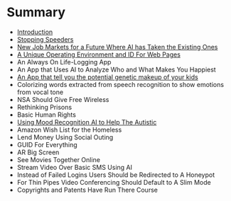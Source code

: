 # Summary

* [Introduction](README.md)
* [Stopping Speeders](chapter1.md)
* [New Job Markets for a Future Where AI has Taken the Existing Ones](new-job-markets-for-a-future-where-ai-has-taken-the-existing-ones.md)
* [A Unique Operating Environment and ID For Web Pages](a-unique-operating-environment-and-id-for-web-pages.md)
* An Always On Life-Logging App
* An App that Uses AI to Analyze Who and What Makes You Happiest
* [An App that tell you the potential genetic makeup of your kids](an-app-that-tell-you-the-potential-genetic-makeup-of-your-kids.md)
* Colorizing words extracted from speech recognition to show emotions from vocal tone
* NSA Should Give Free Wireless
* Rethinking Prisons
* Basic Human Rights
* [Using Mood Recognition AI to Help The Autistic](using-moodrecognition-ai-to-help-the-autistic.md)
* Amazon Wish List for the Homeless
* Lend Money Using Social Outing
* GUID For Everything
* AR Big Screen
* See Movies Together Online
* Stream Video Over Basic SMS Using AI
* Instead of Failed Logins Users Should be Redirected to A Honeypot
* For Thin Pipes Video Conferencing Should Default to A Slim Mode
* Copyrights and Patents Have Run There Course

